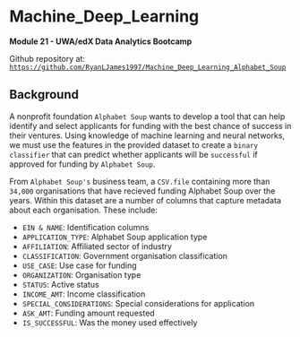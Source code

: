 # Machine_Deep_Learning

**Module 21 - UWA/edX Data Analytics Bootcamp**

Github repository at: [`https://github.com/RyanLJames1997/Machine_Deep_Learning_Alphabet_Soup`](https://github.com/RyanLJames1997/Machine_Deep_Learning_Alphabet_Soup)

## Background

A nonprofit foundation `Alphabet Soup` wants to develop a tool that can help identify and select applicants for funding with the best chance of success in their ventures. Using knowledge of machine learning and neural networks, we must use the features in the provided dataset to create a `binary classifier` that can predict whether applicants will be `successful` if approved for funding by `Alphabet Soup`.

From `Alphabet Soup's` business team, a `CSV.file` containing more than `34,000` organisations that have recieved funding Alphabet Soup over the years. Within this dataset are a number of columns that capture metadata about each organisation. These include:

  - `EIN & NAME`: Identification columns
  - `APPLICATION_TYPE`: Alphabet Soup application type
  - `AFFILIATION`: Affiliated sector of industry
  - `CLASSIFICATION`: Government organisation classification
  - `USE_CASE`: Use case for funding
  - `ORGANIZATION`: Organisation type
  - `STATUS`: Active status
  - `INCOME_AMT`: Income classification
  - `SPECIAL_CONSIDERATIONS`: Special considerations for application
  - `ASK_AMT`: Funding amount requested
  - `IS_SUCCESSFUL`: Was the money used effectively


